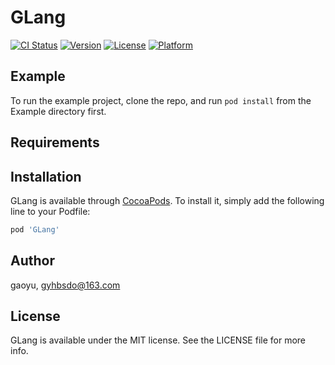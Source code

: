 # GLang

[![CI Status](https://img.shields.io/travis/gaoyu/GLang.svg?style=flat)](https://travis-ci.org/gaoyu/GLang)
[![Version](https://img.shields.io/cocoapods/v/GLang.svg?style=flat)](https://cocoapods.org/pods/GLang)
[![License](https://img.shields.io/cocoapods/l/GLang.svg?style=flat)](https://cocoapods.org/pods/GLang)
[![Platform](https://img.shields.io/cocoapods/p/GLang.svg?style=flat)](https://cocoapods.org/pods/GLang)

## Example

To run the example project, clone the repo, and run `pod install` from the Example directory first.

## Requirements

## Installation

GLang is available through [CocoaPods](https://cocoapods.org). To install
it, simply add the following line to your Podfile:

```ruby
pod 'GLang'
```

## Author

gaoyu, gyhbsdo@163.com

## License

GLang is available under the MIT license. See the LICENSE file for more info.

